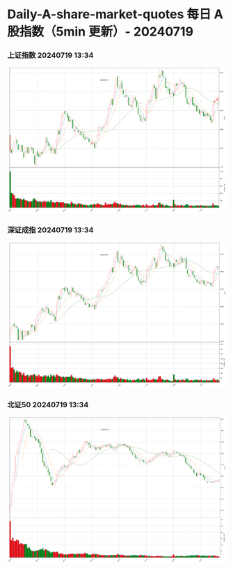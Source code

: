 
# Daily-A-share-market-quotes 每日 A 股指数（5min 更新）- 20240719

### 上证指数 20240719 13:34
![](./fig/2024/7/20240719-sh000001.png)

### 深证成指 20240719 13:34
![](./fig/2024/7/20240719-sz399001.png)

### 北证50 20240719 13:34
![](./fig/2024/7/20240719-bj899050.png)
